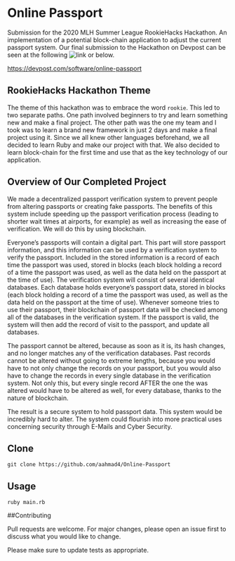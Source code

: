 # Online Passport

Submission for the 2020 MLH Summer League RookieHacks Hackathon. An implementation of a potential block-chain application to adjust the current passport system. Our final submission to the Hackathon on Devpost can be seen at the following ![link](https://devpost.com/software/online-passport) or below.

https://devpost.com/software/online-passport

## RookieHacks Hackathon Theme

The theme of this hackathon was to embrace the word `rookie`. This led to two separate paths. One path involved beginners to try and learn something new and make a final project. The other path was the one my team and I took was to learn a brand new framework in just 2 days and make a final project using it. Since we all knew other languages beforehand, we all decided to learn Ruby and make our project with that. We also decided to learn block-chain for the first time and use that as the key technology of our application. 

## Overview of Our Completed Project

We made a decentralized passport verification system to prevent people from altering passports or creating fake passports. The benefits of this system include speeding up the passport verification process (leading to shorter wait times at airports, for example) as well as increasing the ease of verification. We will do this by using blockchain.

Everyone’s passports will contain a digital part. This part will store passport information, and this information can be used by a verification system to verify the passport. Included in the stored information is a record of each time the passport was used, stored in blocks (each block holding a record of a time the passport was used, as well as the data held on the passport at the time of use). The verification system will consist of several identical databases. Each database holds everyone’s passport data, stored in blocks (each block holding a record of a time the passport was used, as well as the data held on the passport at the time of use).  Whenever someone tries to use their passport, their blockchain of passport data will be checked among all of the databases in the verification system. If the passport is valid, the system will then add the record of visit to the passport, and update all databases. 

The passport cannot be altered, because as soon as it is, its hash changes, and no longer matches any of the verification databases. Past records cannot be altered without going to extreme lengths, because you would have to not only change the records on your passport, but you would also have to change the records in every single database in the verification system. Not only this, but every single record AFTER the one the was altered would have to be altered as well, for every database, thanks to the nature of blockchain.

The result is a secure system to hold passport data. This system would be incredibly hard to alter. The system could flourish into more practical uses concerning security through E-Mails and Cyber Security.

## Clone

```
git clone https://github.com/aahmad4/Online-Passport
```

## Usage 

```
ruby main.rb
```

##Contributing

Pull requests are welcome. For major changes, please open an issue first to discuss what you would like to change.

Please make sure to update tests as appropriate.
